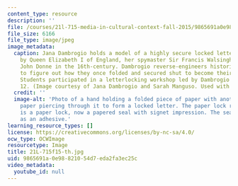 ```yaml
---
content_type: resource
description: ''
file: /courses/21l-715-media-in-cultural-context-fall-2015/9865691a0e98821054d7eda2fa3ec25c_21L-715f15-th.jpg
file_size: 6166
file_type: image/jpeg
image_metadata:
  caption: Jana Dambrogio holds a model of a highly secure locked letter; one used
    by Queen Elizabeth I of England, her spymaster Sir Francis Walsingham, and poet
    John Donne in the 16th-century. Dambrogio reverse-engineers historic originals
    to figure out how they once folded and secured shut to become their own envelopes.
    Students participated in a letterlocking workshop led by Dambrogio on session
    12. (Image courtesy of Jana Dambrogio and Sarah Manguso. Used with permission.)
  credit: ''
  image-alt: 'Photo of a hand holding a folded piece of paper with another strip of
    paper piercing through it to form a locked letter. The paper lock reads: This
    is a paper lock, now a papered seal with signet impression. The sealing wax acts
    as an adhesive.'
learning_resource_types: []
license: https://creativecommons.org/licenses/by-nc-sa/4.0/
ocw_type: OCWImage
resourcetype: Image
title: 21L-715f15-th.jpg
uid: 9865691a-0e98-8210-54d7-eda2fa3ec25c
video_metadata:
  youtube_id: null
---
```

